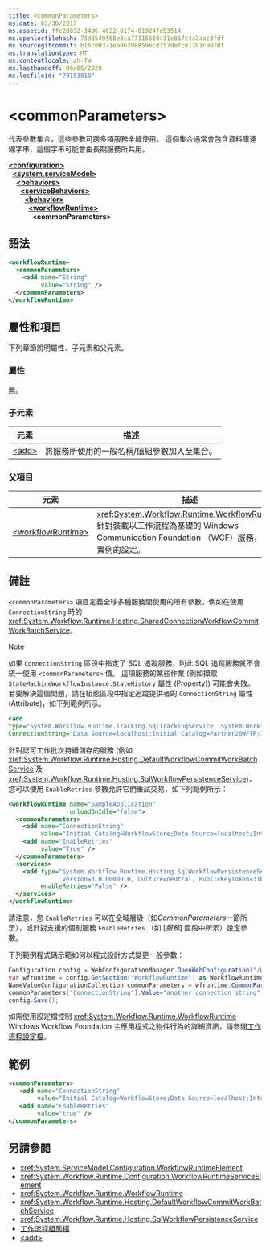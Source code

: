 ```yaml
---
title: <commonParameters>
ms.date: 03/30/2017
ms.assetid: ffc20832-34d6-4622-8174-81924fd53514
ms.openlocfilehash: 73d8549f68e8ca77115619431c857c4a2aac3fdf
ms.sourcegitcommit: b16c00371ea06398859ecd157defc81301c9070f
ms.translationtype: MT
ms.contentlocale: zh-TW
ms.lasthandoff: 06/06/2020
ms.locfileid: "79153018"
---
```

# \<commonParameters>
代表參數集合，這些參數可跨多項服務全域使用。 這個集合通常會包含資料庫連線字串，這個字串可能會由長期服務所共用。  
  
[**\<configuration>**](../configuration-element.md)\
&nbsp;&nbsp;[**\<system.serviceModel>**](system-servicemodel.md)\
&nbsp;&nbsp;&nbsp;&nbsp;[**\<behaviors>**](behaviors.md)\
&nbsp;&nbsp;&nbsp;&nbsp;&nbsp;&nbsp;[**\<serviceBehaviors>**](servicebehaviors.md)\
&nbsp;&nbsp;&nbsp;&nbsp;&nbsp;&nbsp;&nbsp;&nbsp;[**\<behavior>**](behavior-of-servicebehaviors.md)\
&nbsp;&nbsp;&nbsp;&nbsp;&nbsp;&nbsp;&nbsp;&nbsp;&nbsp;&nbsp;[**\<workflowRuntime>**](workflowruntime.md)\
&nbsp;&nbsp;&nbsp;&nbsp;&nbsp;&nbsp;&nbsp;&nbsp;&nbsp;&nbsp;&nbsp;&nbsp;**\<commonParameters>**  
  
## <a name="syntax"></a>語法  
  
```xml  
<workflowRuntime>
  <commonParameters>
    <add name="String"
         value="String" />
  </commonParameters>
</workflowRuntime>
```  
  
## <a name="attributes-and-elements"></a>屬性和項目  
 下列章節說明屬性、子元素和父元素。  
  
### <a name="attributes"></a>屬性  
 無。  
  
### <a name="child-elements"></a>子元素  
  
|元素|描述|  
|-------------|-----------------|  
|[\<add>](add-of-commonparameters.md)|將服務所使用的一般名稱/值組參數加入至集合。|  
  
### <a name="parent-elements"></a>父項目  
  
|元素|描述|  
|-------------|-----------------|  
|[\<workflowRuntime>](workflowruntime.md)|<xref:System.Workflow.Runtime.WorkflowRuntime>針對裝載以工作流程為基礎的 Windows Communication Foundation （WCF）服務，指定實例的設定。|  
  
## <a name="remarks"></a>備註  
 `<commonParameters>` 項目定義全球多種服務間使用的所有參數，例如在使用 `ConnectionString` 時的 <xref:System.Workflow.Runtime.Hosting.SharedConnectionWorkflowCommitWorkBatchService>。  
  
> [!NOTE]
> 如果 `ConnectionString` 區段中指定了 SQL 追蹤服務，則此 SQL 追蹤服務就不會統一使用 `<commonParameters>` 值。 這項服務的某些作業 (例如擷取 `StateMachineWorkflowInstance.StateHistory` 屬性 (Property)) 可能會失敗。 若要解決這個問題，請在組態區段中指定追蹤提供者的 `ConnectionString` 屬性 (Attribute)，如下列範例所示。  

```xml  
<add
type="System.Workflow.Runtime.Tracking.SqlTrackingService, System.Workflow.Runtime, Version=3.0.00000.0, Culture=neutral, PublicKeyToken=31bf3856ad364e35"
ConnectionString="Data Source=localhost;Initial Catalog=Partner20WFTP;Integrated Security=True;" />
```  
  
 針對認可工作批次持續儲存的服務 (例如 <xref:System.Workflow.Runtime.Hosting.DefaultWorkflowCommitWorkBatchService> 及 <xref:System.Workflow.Runtime.Hosting.SqlWorkflowPersistenceService>)，您可以使用 `EnableRetries` 參數允許它們重試交易，如下列範例所示：  
  
```xml  
<workflowRuntime name="SampleApplication"
                 unloadOnIdle="false">
  <commonParameters>
    <add name="ConnectionString"
         value="Initial Catalog=WorkflowStore;Data Source=localhost;Integrated Security=SSPI;" />
    <add name="EnableRetries"
         value="True" />
  </commonParameters>
  <services>
    <add type="System.Workflow.Runtime.Hosting.SqlWorkflowPersistenceService, System.Workflow.Runtime,
               Version=3.0.00000.0, Culture=neutral, PublicKeyToken=31bf3856ad364e35"
         enableRetries="False" />
  </services>
</workflowRuntime>
```  
  
 請注意，您 `EnableRetries` 可以在全域層級（如*CommonParameters*一節所示），或針對支援的個別服務 `EnableRetries` （如 [*服務*] 區段中所示）設定參數。  
  
 下列範例程式碼示範如何以程式設計方式變更一般參數：
  
```csharp  
Configuration config = WebConfigurationManager.OpenWebConfiguration("/Workflow", "Default Web Site", null, "localhost");
var wfruntime = config.GetSection("WorkflowRuntime") as WorkflowRuntimeSection;  
NameValueConfigurationCollection commonParameters = wfruntime.CommonParameters;
commonParameters["ConnectionString"].Value="another connection string";  
config.Save();  
```  
  
 如需使用設定檔控制 <xref:System.Workflow.Runtime.WorkflowRuntime> Windows Workflow Foundation 主應用程式之物件行為的詳細資訊，請參閱[工作流程設定檔](https://docs.microsoft.com/previous-versions/dotnet/netframework-3.5/ms732240(v=vs.90))。  
  
## <a name="example"></a>範例  
  
```xml  
<commonParameters>
   <add name="ConnectionString"
        value="Initial Catalog=WorkflowStore;Data Source=localhost;Integrated Security=SSPI;" />
   <add name="EnableRetries"
        value="true" />
</commonParameters>
```  
  
## <a name="see-also"></a>另請參閱

- <xref:System.ServiceModel.Configuration.WorkflowRuntimeElement>
- <xref:System.Workflow.Runtime.Configuration.WorkflowRuntimeServiceElement>
- <xref:System.Workflow.Runtime.WorkflowRuntime>
- <xref:System.Workflow.Runtime.Hosting.DefaultWorkflowCommitWorkBatchService>
- <xref:System.Workflow.Runtime.Hosting.SqlWorkflowPersistenceService>
- [工作流程組態檔](https://docs.microsoft.com/previous-versions/dotnet/netframework-3.5/ms732240(v=vs.90))
- [\<add>](add-of-commonparameters.md)
